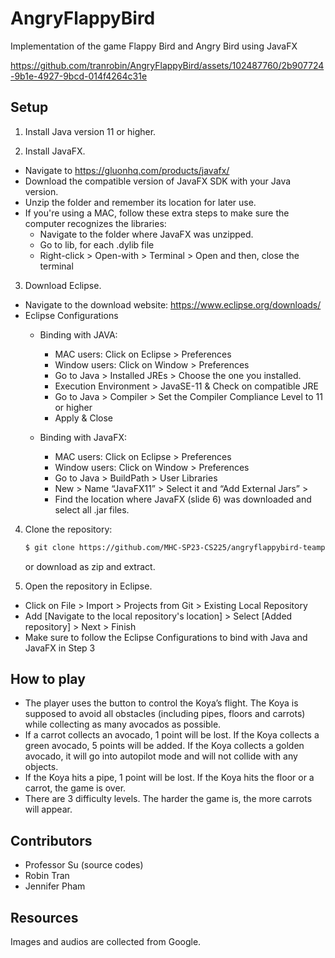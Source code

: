 # AngryFlappyBird
Implementation of the game Flappy Bird and Angry Bird using JavaFX



https://github.com/tranrobin/AngryFlappyBird/assets/102487760/2b907724-9b1e-4927-9bcd-014f4264c31e



Setup
---------------------------
1. Install Java version 11 or higher.

2. Install JavaFX. 
  * Navigate to https://gluonhq.com/products/javafx/ 
  * Download the compatible version of JavaFX SDK with your Java version. 
  * Unzip the folder and remember its location for later use.
  * If you're using a MAC, follow these extra steps to make sure the computer recognizes the libraries:
    * Navigate to the folder where JavaFX was unzipped. 
    * Go to lib, for each .dylib file 
    * Right-click > Open-with > Terminal > Open and then, close the terminal

3. Download Eclipse.
  * Navigate to the download website: https://www.eclipse.org/downloads/
  * Eclipse Configurations
    * Binding with JAVA:
      * MAC users: Click on Eclipse > Preferences
      * Window users:  Click on Window > Preferences
      * Go to Java > Installed JREs > Choose the one you installed.
      * Execution Environment > JavaSE-11 & Check on compatible JRE
      * Go to Java > Compiler > Set the Compiler Compliance Level to 11 or higher
      * Apply & Close

    * Binding with JavaFX:
      * MAC users: Click on Eclipse > Preferences
      * Window users:  Click on Window > Preferences
      * Go to Java > BuildPath > User Libraries 
      * New > Name “JavaFX11” > Select it and “Add External Jars” > 
      * Find the location where JavaFX (slide 6) was downloaded and select all .jar files.

4. Clone the repository:

   ```bash
   $ git clone https://github.com/MHC-SP23-CS225/angryflappybird-teampocky.git
   ```
   or download as zip and extract.
   
5. Open the repository in Eclipse.
  * Click on File > Import > Projects from Git > Existing Local Repository 
  * Add [Navigate to the local repository's location] > Select [Added repository] > Next > Finish
  * Make sure to follow the Eclipse Configurations to bind with Java and JavaFX in Step 3
  
  
  
How to play
---------------------------
* The player uses the button to control the Koya’s flight. The Koya is supposed to avoid all obstacles (including pipes, floors and carrots) while collecting as many avocados as possible. 
* If a carrot collects an avocado, 1 point will be lost. If the Koya collects a green avocado, 5 points will be added. If the Koya collects a golden avocado, it will go into autopilot mode and will not collide with any objects.
* If the Koya hits a pipe, 1 point will be lost. If the Koya hits the floor or a carrot, the game is over.
* There are 3 difficulty levels. The harder the game is, the more carrots will appear.


Contributors
---------------------------
* Professor Su (source codes)
* Robin Tran
* Jennifer Pham

Resources
---------------------------
Images and audios are collected from Google.
